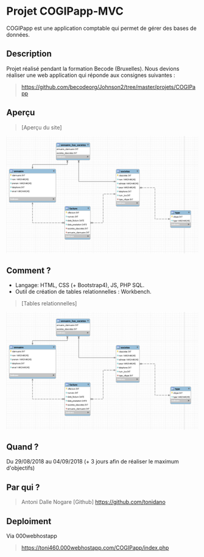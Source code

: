 # Projet COGIPapp-MVC

COGIPapp est une application comptable qui permet de gérer des bases de données.

## Description
Projet réalisé pendant la formation Becode (Bruxelles).
Nous devions réaliser une web application qui réponde aux consignes suivantes : 

> https://github.com/becodeorg/Johnson2/tree/master/projets/COGIPapp

## Aperçu

>[Aperçu du site]
<img src="/assets/img/tables_relationnelles.png"/>

## Comment ?

* Langage: HTML, CSS (+ Bootstrap4), JS, PHP SQL.
* Outil de création de tables relationnelles : Workbench.

>[Tables relationnelles]
<img src="/assets/img/tables_relationnelles.png"/>

## Quand ?

Du 29/08/2018 au 04/09/2018
(+ 3 jours afin de réaliser le maximum d'objectifs)

## Par qui ?

>Antoni Dalle Nogare
[Github] https://github.com/tonidano

## Deploiment

Via 000webhostapp

> https://toni460.000webhostapp.com/COGIPapp/index.php

